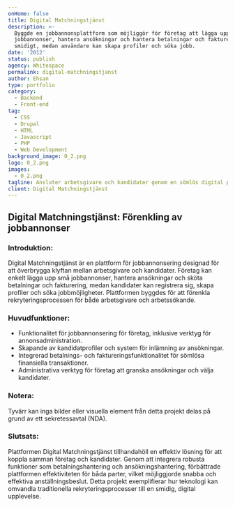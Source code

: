 ```yaml
---
onHome: false
title: Digital Matchningstjänst
description: >-
  Byggde en jobbannonsplattform som möjliggör för företag att lägga upp
  jobbannonser, hantera ansökningar och hantera betalningar och fakturering
  smidigt, medan användare kan skapa profiler och söka jobb.
date: '2012'
status: publish
agency: Whitespace
permalink: digital-matchningstjanst
author: Ehsan
type: portfolio
category:
  - Backend
  - Front-end
tag:
  - CSS
  - Drupal
  - HTML
  - Javascript
  - PHP
  - Web Development
background_image: 0_2.png
logo: 0_2.png
images:
  - 0_2.png
tagline: Ansluter arbetsgivare och kandidater genom en sömlös digital plattform.
client: Digital Matchningstjänst
---
```

<h2>Digital Matchningstjänst: Förenkling av jobbannonser</h2>

<h3>Introduktion:</h3>
<p>
  Digital Matchningstjänst är en plattform för jobbannonsering designad för att överbrygga klyftan mellan arbetsgivare och kandidater. Företag kan enkelt lägga upp små jobbannonser, hantera ansökningar och sköta betalningar och fakturering, medan kandidater kan registrera sig, skapa profiler och söka jobbmöjligheter. Plattformen byggdes för att förenkla rekryteringsprocessen för både arbetsgivare och arbetssökande.
</p>

<h3>Huvudfunktioner:</h3>
<ul>
  <li>Funktionalitet för jobbannonsering för företag, inklusive verktyg för annonsadministration.</li>
  <li>Skapande av kandidatprofiler och system för inlämning av ansökningar.</li>
  <li>Integrerad betalnings- och faktureringsfunktionalitet för sömlösa finansiella transaktioner.</li>
  <li>Administrativa verktyg för företag att granska ansökningar och välja kandidater.</li>
</ul>

<h3>Notera:</h3>
<p>
  Tyvärr kan inga bilder eller visuella element från detta projekt delas på grund av ett sekretessavtal (NDA).
</p>

<h3>Slutsats:</h3>
<p>
  Plattformen Digital Matchningstjänst tillhandahöll en effektiv lösning för att koppla samman företag och kandidater. Genom att integrera robusta funktioner som betalningshantering och ansökningshantering, förbättrade plattformen effektiviteten för båda parter, vilket möjliggjorde snabba och effektiva anställningsbeslut. Detta projekt exemplifierar hur teknologi kan omvandla traditionella rekryteringsprocesser till en smidig, digital upplevelse.
</p>

